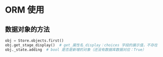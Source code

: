 # ORM 使用

## 数据对象的方法

```py
obj = Store.objects.first()
obj.get_stage_display()  # get_属性名_display：choices 字段的展示值，不存在时返回字段原值
obj._state.adding  # bool 是否是新增的对象（还没有数据库数据对应：True）
```
